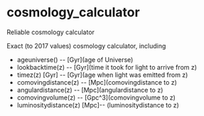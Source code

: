 # cosmology_calculator
Reliable cosmology calculator

Exact (to 2017 values) cosmology calculator, including

- ageuniverse() -- [Gyr](age of Universe)
- lookbacktime(z) -- [Gyr](time it took for light to arrive from z)
- timez(z) [Gyr] -- [Gyr](age when light was emitted from z)
- comovingdistance(z) -- [Mpc](comovingdistance to z)
- angulardistance(z) -- [Mpc](angulardistance to z)
- comovingvolume(z) -- [Gpc^3](comovingvolume to z)
- luminositydistance(z) [Mpc]-- (luminositydistance to z)
